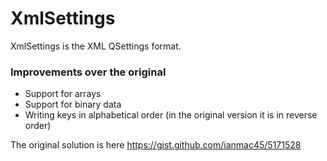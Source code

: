 # XmlSettings

XmlSettings is the XML QSettings format.

### Improvements over the original
- Support for arrays
- Support for binary data
- Writing keys in alphabetical order (in the original version it is in reverse order)

The original solution is here https://gist.github.com/ianmac45/5171528